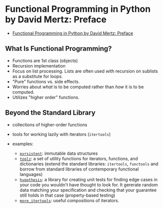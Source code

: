 # Functional Programming in Python by David Mertz: Preface

<!-- toc orderedList:0 -->

 - [Functional Programming in Python by David Mertz: Preface](#functional-programming-in-python-by-david-mertz-preface)

<!-- tocstop -->

 ## What Is Functional Programming?

- Functions are 1st class (objects)
- Recursion implementation
- Focus on list processing. Lists are often used with recursion on sublists as a substitute for loops.
- "Pure" functions vs. side effects.
- Worries about _what_ is to be computed rather than _how_ it is to be computed.
- Utilizes "higher order" functions.

## Beyond the Standard Library

- collections of higher-order functions
- tools for working lazily with iterators (`itertools`)
- examples:

  - [`pyrsistent`](http://pyrsistent.readthedocs.io/en/latest/intro.html): immutable data structures
  - [`toolz`](https://toolz.readthedocs.org/en/latest/): a set of utility functions for iterators, functions, and dictionaries (extend the standard libraries: `itertools`, `functools` and borrow from standard libraries of contemporary functional languages)
  - [`hypothesis`](http://hypothesis.readthedocs.io/en/latest/): a library for creating unit tests for finding edge cases in your code you wouldn't have thought to look for. It gererate random data matching your specification and checking that your guarantee still holds in that case (property-based testing)
  - [`more_itertools`](https://pythonhosted.org/more-itertools/api.html): useful compositions of iterators.
